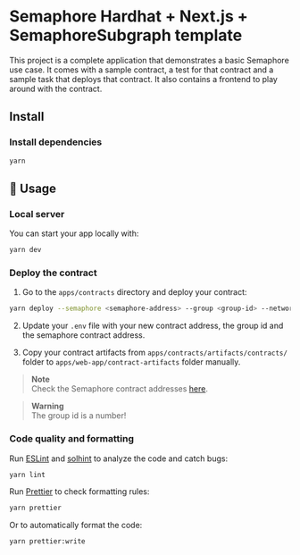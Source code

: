# Semaphore Hardhat + Next.js + SemaphoreSubgraph template

This project is a complete application that demonstrates a basic Semaphore use case. It comes with a sample contract, a test for that contract and a sample task that deploys that contract. It also contains a frontend to play around with the contract.

## Install

### Install dependencies

```bash
yarn
```

## 📜 Usage

### Local server

You can start your app locally with:

```bash
yarn dev
```

### Deploy the contract

1. Go to the `apps/contracts` directory and deploy your contract:

```bash
yarn deploy --semaphore <semaphore-address> --group <group-id> --network arbitrum-sepolia
```

2. Update your `.env` file with your new contract address, the group id and the semaphore contract address.

3. Copy your contract artifacts from `apps/contracts/artifacts/contracts/` folder to `apps/web-app/contract-artifacts` folder manually.

> **Note**  
> Check the Semaphore contract addresses [here](https://docs.semaphore.pse.dev/deployed-contracts).

> **Warning**  
> The group id is a number!

### Code quality and formatting

Run [ESLint](https://eslint.org/) and [solhint](https://github.com/protofire/solhint) to analyze the code and catch bugs:

```bash
yarn lint
```

Run [Prettier](https://prettier.io/) to check formatting rules:

```bash
yarn prettier
```

Or to automatically format the code:

```bash
yarn prettier:write
```
